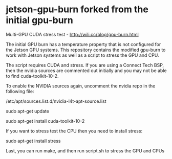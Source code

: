 # jetson-gpu-burn forked from the initial gpu-burn
Multi-GPU CUDA stress test - http://wili.cc/blog/gpu-burn.html

The initial GPU burn has a temperature property that is not configured for the Jetson GPU systems. This repository contains the modified gpu-burn to work with Jetson systems as well as a script to stress the GPU and CPU.

The script requires CUDA and stress. If you are using a Connect Tech BSP, then the nvidia sources are commented out initially and you may not be able to find cuda-toolkit-10-2.


To enable the NVIDIA sources again, uncomment the nvidia repo in the following file:

/etc/apt/sources.list.d/nvidia-l4t-apt-source.list

sudo apt-get update

sudo apt-get install cuda-toolkit-10-2

If you want to stress test the CPU then you need to install stress:

sudo apt-get install stress

Last, you can run make, and then run script.sh to stress the GPU and CPUs
